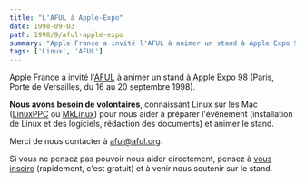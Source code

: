 ```yaml
---
title: "L'AFUL à Apple-Expo"
date: 1998-09-03
path: 1998/9/aful-apple-expo
summary: "Apple France a invité l'AFUL à animer un stand à Apple Expo 98 (Paris, Porte de Versailles, du 16 au 20 septembre 1998)."
tags: ['Linux', 'AFUL']
---
```


<P>
Apple France a invité l'<A HREF="http://www.aful.org/">AFUL</A> à animer
un stand à <A HRF="http://www.apple.fr">Apple Expo 98</A> (Paris, Porte
de Versailles, du 16 au 20 septembre 1998).
</P>

<P>
<B>Nous avons besoin de volontaires</B>, connaissant Linux sur les Mac
(<A HREF="http://www.linuxppc.org/">LinuxPPC</A> ou
<A HREF="http://www.mklinux.org/">MkLinux</A>) pour nous aider à préparer
l'évênement (installation de Linux et des logiciels, rédaction
des documents) et animer le stand.
</P>

<P>
Merci de nous contacter à <A HREF="mailto:aful@aful.org">aful@aful.org</A>.
</P>

<P>
Si vous ne pensez pas pouvoir nous aider directement, pensez à
<A HREF="http://www.apple.fr/flexmail/badgeform.html">vous inscire</A>
(rapidement, c'est gratuit) et à venir nous soutenir sur le stand.
</P>


